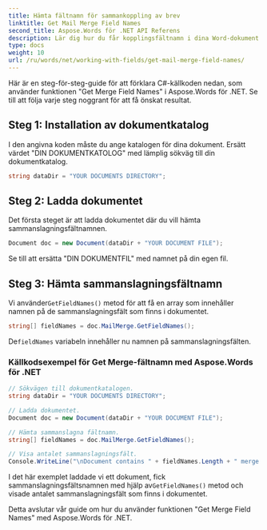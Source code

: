 ```yaml
---
title: Hämta fältnamn för sammankoppling av brev
linktitle: Get Mail Merge Field Names
second_title: Aspose.Words för .NET API Referens
description: Lär dig hur du får kopplingsfältnamn i dina Word-dokument med Aspose.Words för .NET.
type: docs
weight: 10
url: /ru/words/net/working-with-fields/get-mail-merge-field-names/
---
```


Här är en steg-för-steg-guide för att förklara C#-källkoden nedan, som använder funktionen "Get Merge Field Names" i Aspose.Words för .NET. Se till att följa varje steg noggrant för att få önskat resultat.

## Steg 1: Installation av dokumentkatalog

I den angivna koden måste du ange katalogen för dina dokument. Ersätt värdet "DIN DOKUMENTKATOLOG" med lämplig sökväg till din dokumentkatalog.

```csharp
string dataDir = "YOUR DOCUMENTS DIRECTORY";
```

## Steg 2: Ladda dokumentet

Det första steget är att ladda dokumentet där du vill hämta sammanslagningsfältnamnen.

```csharp
Document doc = new Document(dataDir + "YOUR DOCUMENT FILE");
```

Se till att ersätta "DIN DOKUMENTFIL" med namnet på din egen fil.

## Steg 3: Hämta sammanslagningsfältnamn

 Vi använder`GetFieldNames()` metod för att få en array som innehåller namnen på de sammanslagningsfält som finns i dokumentet.

```csharp
string[] fieldNames = doc.MailMerge.GetFieldNames();
```

 De`fieldNames` variabeln innehåller nu namnen på sammanslagningsfälten.

### Källkodsexempel för Get Merge-fältnamn med Aspose.Words för .NET

```csharp
// Sökvägen till dokumentkatalogen.
string dataDir = "YOUR DOCUMENTS DIRECTORY";

// Ladda dokumentet.
Document doc = new Document(dataDir + "YOUR DOCUMENT FILE");

// Hämta sammanslagna fältnamn.
string[] fieldNames = doc.MailMerge.GetFieldNames();

// Visa antalet sammanslagningsfält.
Console.WriteLine("\nDocument contains " + fieldNames.Length + " merge fields.");
```

 I det här exemplet laddade vi ett dokument, fick sammanslagningsfältsnamnen med hjälp av`GetFieldNames()` metod och visade antalet sammanslagningsfält som finns i dokumentet.

Detta avslutar vår guide om hur du använder funktionen "Get Merge Field Names" med Aspose.Words för .NET.